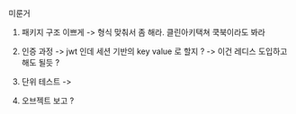 
미룬거


1. 패키지 구조 이쁘게 
   -> 형식 맞춰서 좀 해라. 클린아키택쳐 쿡북이라도 봐라


2. 인증 과정 -> jwt 인데 세션 기반의 key value 로 할지 ?
    -> 이건 레디스 도입하고 해도 될듯 ?

   
3. 단위 테스트 ->  


4. 오브젝트 보고 ?